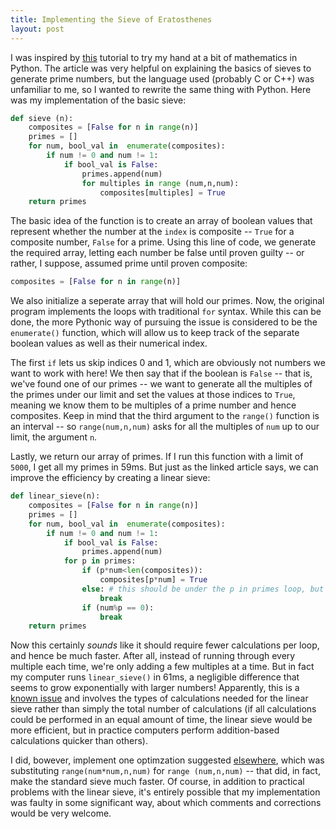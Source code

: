 ```yaml
---
title: Implementing the Sieve of Eratosthenes
layout: post
---
```


I was inspired by [this](https://codeforces.com/blog/entry/54090) tutorial to try my hand at a bit of mathematics in Python. The article was very helpful on explaining the basics of sieves to generate prime numbers, but the language used (probably C or C++) was unfamiliar to me, so I wanted to rewrite the same thing with Python. Here was my implementation of the basic sieve:

``` python
def sieve (n):
	composites = [False for n in range(n)]
	primes = []
	for num, bool_val in  enumerate(composites):
		if num != 0 and num != 1:
			if bool_val is False:
				primes.append(num) 
				for multiples in range (num,n,num):
					composites[multiples] = True
	return primes
```

The basic idea of the function is to create an array of boolean values that represent whether the number at the `index` is composite -- `True` for a composite number, `False` for a prime. Using this line of code, we generate the required array, letting each number be false until proven guilty -- or rather, I suppose, assumed prime until proven composite:

``` python
composites = [False for n in range(n)]
```

We also initialize a seperate array that will hold our primes. Now, the original program implements the loops with traditional `for` syntax. While this can be done, the more Pythonic way of pursuing the issue is considered to be the `enumerate()` function, which will allow us to keep track of the separate boolean values as well as their numerical index.

The first `if` lets us skip indices 0 and 1, which are obviously not numbers we want to work with here! We then say that if the boolean is `False` -- that is, we've found one of our primes -- we want to generate all the multiples of the primes under our limit and set the values at those indices to `True`, meaning we know them to be multiples of a prime number and hence composites. Keep in mind that the third argument to the `range()` function is an interval -- so `range(num,n,num)` asks for all the multiples of `num` up to our limit, the argument `n`. 

Lastly, we return our array of primes. If I run this function with a limit of `5000`, I get all my primes in 59ms. But just as the linked article says, we can improve the efficiency by creating a linear sieve:

``` python
def linear_sieve(n):
	composites = [False for n in range(n)]
	primes = []
	for num, bool_val in  enumerate(composites):
		if num != 0 and num != 1:
			if bool_val is False:
				primes.append(num) 
			for p in primes:
				if (p*num<len(composites)):
					composites[p*num] = True
                else: # this should be under the p in primes loop, but MarkDown doesn't like that
                    break
				if (num%p == 0):
					break
	return primes
```

Now this certainly _sounds_ like it should require fewer calculations per loop, and hence be much faster. After all, instead of running through every multiple each time, we're only adding a few multiples at a time. But in fact my computer runs `linear_sieve()` in 61ms, a negligible difference that seems to grow exponentially with larger numbers! Apparently, this is a [known issue](https://programmingpraxis.com/2012/01/06/pritchards-wheel-sieve/) and involves the types of calculations needed for the linear sieve rather than simply the total number of calculations (if all calculations could be performed in an equal amount of time, the linear sieve would be more efficient, but in practice computers perform addition-based calculations quicker than others).

I did, bowever, implement one optimzation suggested [elsewhere](https://www.cs.hmc.edu/~oneill/papers/Sieve-JFP.pdf), which was substituting `range(num*num,n,num)` for `range (num,n,num)` -- that did, in fact, make the standard sieve much faster. Of course, in addition to practical problems with the linear sieve, it's entirely possible that my implementation was faulty in some significant way, about which comments and corrections would be very welcome.